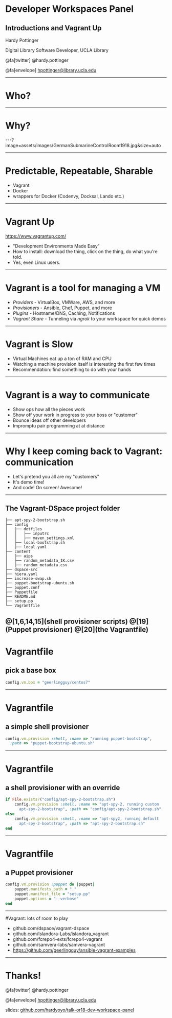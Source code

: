 # Developer Workspaces Panel
## Introductions and Vagrant Up

Hardy Pottinger

Digital Library Software Developer, UCLA Library

@fa[twitter] @hardy.pottinger

@fa[envelope] hpottinger@library.ucla.edu

---
# Who?

---
# Why?

---?image=assets/images/GermanSubmarineControlRoom1918.jpg&size=auto

---
# Predictable, Repeatable, Sharable
* Vagrant
* Docker
* wrappers for Docker (Codenvy, Docksal, Lando etc.)

---
# Vagrant Up
https://www.vagrantup.com/
* "Development Environments Made Easy"
* How to install: download the thing, click on the thing, do what you're told.
* Yes, even Linux users.

---
# Vagrant is a tool for managing a VM
* _Providers_ - VirtualBox, VMWare, AWS, and more
* _Provisioners_ - Ansible, Chef, Puppet, and more
* _Plugins_ - Hostname/DNS, Caching, Notifications
* _Vagrant Share_ - Tunneling via *ngrok* to your workspace for quick demos

---
# Vagrant is Slow
* Virtual Machines eat up a ton of RAM and CPU
* Watching a machine provision itself is interesting the first few times
* Recommendation: find something to do with your hands

---
# Vagrant is a way to communicate
* Show ops how all the pieces work
* Show off your work in progress to your boss or "customer"
* Bounce ideas off other developers
* Impromptu pair programming at at distance

---
# Why I keep coming back to Vagrant: communication
* Let's pretend you all are my "customers"
* It's demo time!
* And code! On screen! Awesome!

---
## The Vagrant-DSpace project folder
```
├── apt-spy-2-bootstrap.sh
├── config
│   ├── dotfiles
│   │   ├── inputrc
│   │   ├── maven_settings.xml
│   ├── local-bootstrap.sh
│   ├── local.yaml
├── content
│   ├── aips
│   ├── random_metadata_1K.csv
│   ├── random_metadata.csv
├── dspace-src
├── hiera.yaml
├── increase-swap.sh
├── puppet-bootstrap-ubuntu.sh
├── puppet.conf
├── Puppetfile
├── README.md
├── setup.pp
└── Vagrantfile
```
@[1,6,14,15](shell provisioner scripts)
@[19](Puppet provisioner)
@[20](the Vagrantfile)
---
# Vagrantfile
## pick a base box
```ruby
config.vm.box = "geerlingguy/centos7"
```
---
# Vagrantfile
## a simple shell provisioner
```ruby
config.vm.provision :shell, :name => "running puppet-bootstrap",
  :path => "puppet-bootstrap-ubuntu.sh"
```
---
# Vagrantfile
## a shell provisioner with an override
```ruby
if File.exists?("config/apt-spy-2-bootstrap.sh")
    config.vm.provision :shell, :name => "apt-spy-2, running custom
      apt-spy-2-bootstrap", :path => "config/apt-spy-2-bootstrap.sh"
else
    config.vm.provision :shell, :name => "apt-spy2, running default
      apt-spy-2-bootstrap", :path => "apt-spy-2-bootstrap.sh"
end
```
---
# Vagrantfile
## a Puppet provisioner
```ruby
config.vm.provision :puppet do |puppet|
    puppet.manifests_path = "."
    puppet.manifest_file = "setup.pp"
    puppet.options = "--verbose"
end
```
---
#Vagrant: lots of room to play
 * github.com/dspace/vagrant-dspace
 * github.com/Islandora-Labs/islandora_vagrant
 * github.com/fcrepo4-exts/fcrepo4-vagrant
 * github.com/samvera-labs/samvera-vagrant
 * https://github.com/geerlingguy/ansible-vagrant-examples

---
# Thanks!

@fa[twitter] @hardy.pottinger

@fa[envelope] hpottinger@library.ucla.edu

slides: [github.com/hardyoyo/talk-or18-dev-workspace-panel](https://github.com/hardyoyo/talk-or18-dev-workspace-panel)
